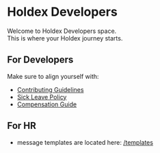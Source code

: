 # Holdex Developers
Welcome to Holdex Developers space.  
This is where your Holdex journey starts.

## For Developers

Make sure to align yourself with:
- [Contributing Guidelines](./.github/CONTRIBUTING.md)
- [Sick Leave Policy](https://holdex.io/c/learn/leave)
- [Compensation Guide](https://holdex.io/c/learn/compensation-guide)

## For HR
- message templates are located here: [/templates](./templates)
